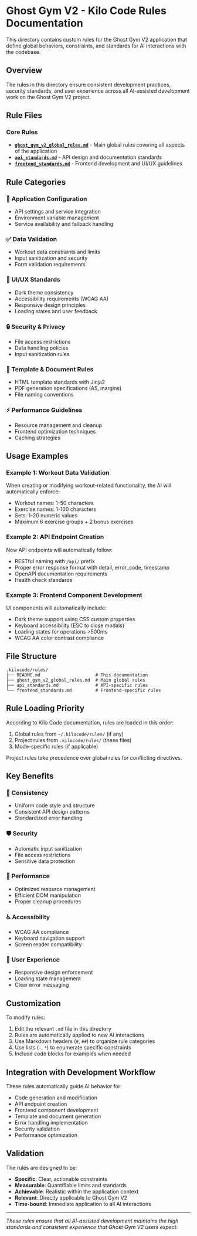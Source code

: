 # Ghost Gym V2 - Kilo Code Rules Documentation

This directory contains custom rules for the Ghost Gym V2 application that define global behaviors, constraints, and standards for AI interactions with the codebase.

## Overview

The rules in this directory ensure consistent development practices, security standards, and user experience across all AI-assisted development work on the Ghost Gym V2 project.

## Rule Files

### Core Rules
- **[`ghost_gym_v2_global_rules.md`](./ghost_gym_v2_global_rules.md)** - Main global rules covering all aspects of the application
- **[`api_standards.md`](./api_standards.md)** - API design and documentation standards
- **[`frontend_standards.md`](./frontend_standards.md)** - Frontend development and UI/UX guidelines

## Rule Categories

### 🔧 Application Configuration
- API settings and service integration
- Environment variable management
- Service availability and fallback handling

### ✅ Data Validation
- Workout data constraints and limits
- Input sanitization and security
- Form validation requirements

### 🎨 UI/UX Standards
- Dark theme consistency
- Accessibility requirements (WCAG AA)
- Responsive design principles
- Loading states and user feedback

### 🔒 Security & Privacy
- File access restrictions
- Data handling policies
- Input sanitization rules

### 📄 Template & Document Rules
- HTML template standards with Jinja2
- PDF generation specifications (A5, margins)
- File naming conventions

### ⚡ Performance Guidelines
- Resource management and cleanup
- Frontend optimization techniques
- Caching strategies

## Usage Examples

### Example 1: Workout Data Validation
When creating or modifying workout-related functionality, the AI will automatically enforce:
- Workout names: 1-50 characters
- Exercise names: 1-100 characters
- Sets: 1-20 numeric values
- Maximum 6 exercise groups + 2 bonus exercises

### Example 2: API Endpoint Creation
New API endpoints will automatically follow:
- RESTful naming with `/api/` prefix
- Proper error response format with detail, error_code, timestamp
- OpenAPI documentation requirements
- Health check standards

### Example 3: Frontend Component Development
UI components will automatically include:
- Dark theme support using CSS custom properties
- Keyboard accessibility (ESC to close modals)
- Loading states for operations >500ms
- WCAG AA color contrast compliance

## File Structure

```
.kilocode/rules/
├── README.md                     # This documentation
├── ghost_gym_v2_global_rules.md  # Main global rules
├── api_standards.md              # API-specific rules
└── frontend_standards.md         # Frontend-specific rules
```

## Rule Loading Priority

According to Kilo Code documentation, rules are loaded in this order:
1. Global rules from `~/.kilocode/rules/` (if any)
2. Project rules from `.kilocode/rules/` (these files)
3. Mode-specific rules (if applicable)

Project rules take precedence over global rules for conflicting directives.

## Key Benefits

### 🎯 Consistency
- Uniform code style and structure
- Consistent API design patterns
- Standardized error handling

### 🛡️ Security
- Automatic input sanitization
- File access restrictions
- Sensitive data protection

### 🚀 Performance
- Optimized resource management
- Efficient DOM manipulation
- Proper cleanup procedures

### ♿ Accessibility
- WCAG AA compliance
- Keyboard navigation support
- Screen reader compatibility

### 📱 User Experience
- Responsive design enforcement
- Loading state management
- Clear error messaging

## Customization

To modify rules:
1. Edit the relevant `.md` file in this directory
2. Rules are automatically applied to new AI interactions
3. Use Markdown headers (`#`, `##`) to organize rule categories
4. Use lists (`-`, `*`) to enumerate specific constraints
5. Include code blocks for examples when needed

## Integration with Development Workflow

These rules automatically guide AI behavior for:
- Code generation and modification
- API endpoint creation
- Frontend component development
- Template and document generation
- Error handling implementation
- Security validation
- Performance optimization

## Validation

The rules are designed to be:
- **Specific**: Clear, actionable constraints
- **Measurable**: Quantifiable limits and standards
- **Achievable**: Realistic within the application context
- **Relevant**: Directly applicable to Ghost Gym V2
- **Time-bound**: Immediate application to all AI interactions

---

*These rules ensure that all AI-assisted development maintains the high standards and consistent experience that Ghost Gym V2 users expect.*